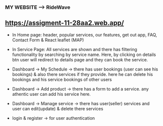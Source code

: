 ### MY WEBSITE --> RideWave

## https://assigment-11-28aa2.web.app/

- In Home page: header, popular services, our features, get out app, FAQ, Contact Form & React leaflet (MAP)

- In Service Page: All services are shown and there has filtering functionality by searching by service name. Here, by clicking on details btn user will redirect to details page and they can book the service.

- Dashboard -> My Schedule -> there has user bookings (user can see his bookings) & also there services if they provide. here he can delete his bookings and his service bookings of other users

- Dashboard -> Add product -> there has a form to add a service. any athentic user can add his service here.

- Dashboard -> Manage service -> there has user(seller) services and user can edit(update) & delete there services

- login & register -> for user authentication